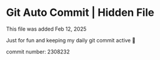 # Git Auto Commit | Hidden File

This file was added Feb 12, 2025

Just for fun and keeping my daily git commit active 🤪

commit number: 2308232
